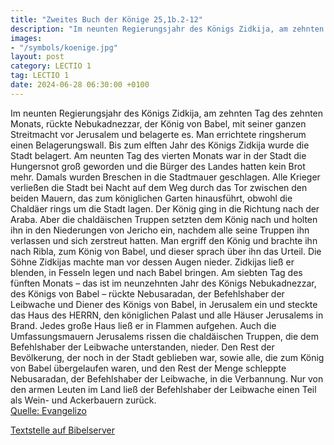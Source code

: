 ```yaml
---
title: "Zweites Buch der Könige 25,1b.2-12"
description: "Im neunten Regierungsjahr des Königs Zidkija, am zehnten Tag des zehnten Monats, rückte Nebukadnezzar, der König von Babel, mit seiner ganzen Streitmacht vor Jerusalem und belagerte es. Man errichtete ringsherum einen Belagerungswall. Bis zum elften Jahr des Königs Zidkija wurde ...."
images:
- "/symbols/koenige.jpg"
layout: post
category: LECTIO 1
tag: LECTIO 1
date: 2024-06-28 06:30:00 +0100
---
```

Im neunten Regierungsjahr des Königs Zidkija, am zehnten Tag des zehnten Monats, rückte Nebukadnezzar, der König von Babel, mit seiner ganzen Streitmacht vor Jerusalem und belagerte es. Man errichtete ringsherum einen Belagerungswall.
Bis zum elften Jahr des Königs Zidkija wurde die Stadt belagert.<!--more-->
Am neunten Tag des vierten Monats war in der Stadt die Hungersnot groß geworden und die Bürger des Landes hatten kein Brot mehr.
Damals wurden Breschen in die Stadtmauer geschlagen. Alle Krieger verließen die Stadt bei Nacht auf dem Weg durch das Tor zwischen den beiden Mauern, das zum königlichen Garten hinausführt, obwohl die Chaldäer rings um die Stadt lagen. Der König ging in die Richtung nach der Araba.
Aber die chaldäischen Truppen setzten dem König nach und holten ihn in den Niederungen von Jericho ein, nachdem alle seine Truppen ihn verlassen und sich zerstreut hatten.
Man ergriff den König und brachte ihn nach Ribla, zum König von Babel, und dieser sprach über ihn das Urteil.
Die Söhne Zidkijas machte man vor dessen Augen nieder. Zidkijas ließ er blenden, in Fesseln legen und nach Babel bringen.
Am siebten Tag des fünften Monats – das ist im neunzehnten Jahr des Königs Nebukadnezzar, des Königs von Babel – rückte Nebusaradan, der Befehlshaber der Leibwache und Diener des Königs von Babel, in Jerusalem ein
und steckte das Haus des HERRN, den königlichen Palast und alle Häuser Jerusalems in Brand. Jedes große Haus ließ er in Flammen aufgehen.
Auch die Umfassungsmauern Jerusalems rissen die chaldäischen Truppen, die dem Befehlshaber der Leibwache unterstanden, nieder.
Den Rest der Bevölkerung, der noch in der Stadt geblieben war, sowie alle, die zum König von Babel übergelaufen waren, und den Rest der Menge schleppte Nebusaradan, der Befehlshaber der Leibwache, in die Verbannung.
Nur von den armen Leuten im Land ließ der Befehlshaber der Leibwache einen Teil als Wein- und Ackerbauern zurück.<br>
[Quelle: Evangelizo](https://evangeliumtagfuertag.org/DE/gospel)

[Textstelle auf Bibelserver](https://www.bibleserver.com/EU/2.Könige25,1b.2-12)
